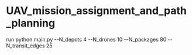 # UAV_mission_assignment_and_path_planning

run python main.py --N_depots 4 --N_drones 10 --N_packages 80 --N_transit_edges 25
